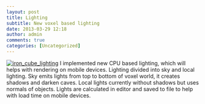 ```yaml
---
layout: post
title: Lighting
subtitle: New voxel based lighting
date: 2013-03-29 12:18
author: admin
comments: true
categories: [Uncategorized]
---
```

<a href="/blog/images/uploads/2013/03/iron_cube_lighting.jpg"><img class="image featured" alt="iron_cube_lighting" src="/blog/images/uploads/2013/03/iron_cube_lighting.jpg"/></a>
I implemented new CPU based lighting, which will helps with rendering on mobile devices. Lighting divided into sky and local lighting. Sky emits lights from top to bottom of voxel world, it creates shadows and darken caves. Local lights currently without shadows but uses normals of objects. Lights are calculated in editor and saved to file to help with load time on mobile devices.
